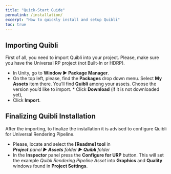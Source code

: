 ```yaml
---
title: "Quick-Start Guide"
permalink: /installation/
excerpt: "How to quickly install and setup Quibli"
toc: true
---
```


## Importing Quibli
First of all, you need to import Quibli into your project. Please, make sure you have the Universal RP project (not Built-In or HDRP).    
* In Unity, go to **Window** ▶︎ **Package Manager**. 
* On the top left, please, find the **Packages** drop down menu. Select **My Assets** item there. You’ll find **Quibli** among your assets. Choose the version you’d like to import. * Click **Download** (if it is not downloaded yet), 
* Click **Import**.  

## Finalizing Quibli Installation
After the importing, to finalize the installation it is advised to configure Quibli for Universal Rendering Pipeline. 
* Please, locate and select the **[Readme] tool** in  
_**Project** panel ▶︎ **Assets** folder ▶︎ **Quibli** folder_  
* In the **Inspector** panel press the **Configure for URP** button. This will set the example _Quibli Rendering Pipeline Asset_ into **Graphics** and **Quality** windows found in **Project Settings**.  
